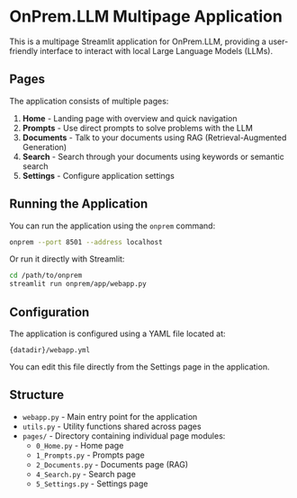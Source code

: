 # OnPrem.LLM Multipage Application

This is a multipage Streamlit application for OnPrem.LLM, providing a user-friendly interface to interact with local Large Language Models (LLMs).

## Pages

The application consists of multiple pages:

1. **Home** - Landing page with overview and quick navigation
2. **Prompts** - Use direct prompts to solve problems with the LLM
3. **Documents** - Talk to your documents using RAG (Retrieval-Augmented Generation)
4. **Search** - Search through your documents using keywords or semantic search
5. **Settings** - Configure application settings

## Running the Application

You can run the application using the `onprem` command:

```bash
onprem --port 8501 --address localhost
```

Or run it directly with Streamlit:

```bash
cd /path/to/onprem
streamlit run onprem/app/webapp.py
```

## Configuration

The application is configured using a YAML file located at:

```
{datadir}/webapp.yml
```

You can edit this file directly from the Settings page in the application.

## Structure

- `webapp.py` - Main entry point for the application
- `utils.py` - Utility functions shared across pages
- `pages/` - Directory containing individual page modules:
  - `0_Home.py` - Home page
  - `1_Prompts.py` - Prompts page
  - `2_Documents.py` - Documents page (RAG)
  - `4_Search.py` - Search page
  - `5_Settings.py` - Settings page